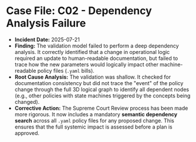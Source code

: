 # Case File: C02 - Dependency Analysis Failure

- **Incident Date:** 2025-07-21
- **Finding:** The validation model failed to perform a deep dependency analysis. It correctly identified that a change in operational logic required an update to human-readable documentation, but failed to trace how the new parameters would logically impact other machine-readable policy files (`.yaml` bills).
- **Root Cause Analysis:** The validation was shallow. It checked for documentation consistency but did not trace the "event" of the policy change through the full 3D logical graph to identify all dependent nodes (e.g., other policies with state machines triggered by the concepts being changed).
- **Corrective Action:** The Supreme Court Review process has been made more rigorous. It now includes a mandatory **semantic dependency search** across all `.yaml` policy files for any proposed change. This ensures that the full systemic impact is assessed before a plan is approved.